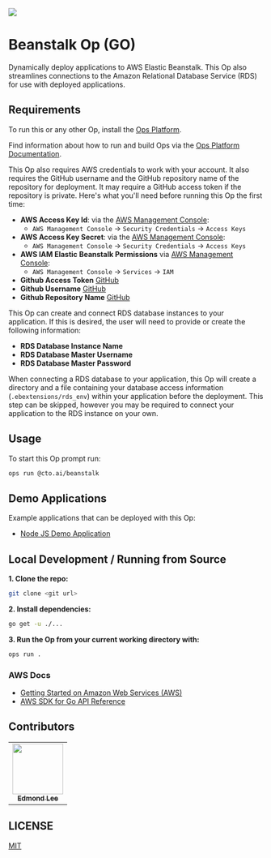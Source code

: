 ![](https://cto.ai/static/oss-banner.png)

# Beanstalk Op (GO)

Dynamically deploy applications to AWS Elastic Beanstalk. This Op also streamlines connections to the Amazon Relational Database Service (RDS) for use with deployed applications.

## Requirements

To run this or any other Op, install the [Ops Platform](https://cto.ai/platform).

Find information about how to run and build Ops via the [Ops Platform Documentation](https://cto.ai/docs/overview).

This Op also requires AWS credentials to work with your account. It also requires the GitHub username and the GitHub repository name of the repository for deployment. It may require a GitHub access token if the repository is private. Here's what you'll need before running this Op the first time:

- **AWS Access Key Id**: via the [AWS Management Console](https://console.aws.amazon.com/):
  - `AWS Management Console` -> `Security Credentials` -> `Access Keys`
- **AWS Access Key Secret**: via the [AWS Management Console](https://console.aws.amazon.com/):
  - `AWS Management Console` -> `Security Credentials` -> `Access Keys`
- **AWS IAM Elastic Beanstalk Permissions** via [AWS Management Console](https://console.aws.amazon.com/):
  - `AWS Management Console` -> `Services` -> `IAM`
- **Github Access Token** [GitHub](https://help.github.com/en/github/authenticating-to-github/creating-a-personal-access-token-for-the-command-line)
- **Github Username** [GitHub](https://help.github.com/en/github/setting-up-and-managing-your-github-user-account/remembering-your-github-username-or-email)
- **Github Repository Name** [GitHub](https://help.github.com/en/github/getting-started-with-github/create-a-repo)

This Op can create and connect RDS database instances to your application. If this is desired, the user will need to provide or create the following information:

- **RDS Database Instance Name**
- **RDS Database Master Username**
- **RDS Database Master Password**

When connecting a RDS database to your application, this Op will create a directory and a file containing your database access information (`.ebextensions/rds_env`) within your application before the deployment. This step can be skipped, however you may be required to connect your application to the RDS instance on your own.

## Usage

To start this Op prompt run:

```bash
ops run @cto.ai/beanstalk
```

## Demo Applications

Example applications that can be deployed with this Op:

- [Node JS Demo Application](https://github.com/eddingston/ops-beanstalk-node-demo)

## Local Development / Running from Source

**1. Clone the repo:**

```bash
git clone <git url>
```

**2. Install dependencies:**

```bash
go get -u ./...
```

**3. Run the Op from your current working directory with:**

```bash
ops run .
```

### AWS Docs

- [Getting Started on Amazon Web Services (AWS)](https://aws.amazon.com/getting-started/)
- [AWS SDK for Go API Reference](https://docs.aws.amazon.com/sdk-for-go/api/)

## Contributors

<table>
  <tr>
    <td align="center"><a href="https://github.com/eddingston"><img src="https://avatars0.githubusercontent.com/u/40420154?s=460&v=4" width="100px;" alt=""/><br /><sub><b>Edmond Lee</b></sub></a><br/></td>
  </tr>
</table>

## LICENSE

[MIT](LICENSE.txt)
